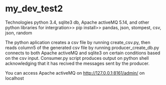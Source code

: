 # my_dev_test2
Technologies
python 3.4,
sqlite3 db,
Apache activeMQ 5.14, 
and other python libraries for intergration>> pip install>> pandas, json, stompest, csv, json, random

The python aplication creates  a csv file by running create_csv.py, then reads column5 of the generated csv file by running producer_create_db.py connects to both Apache activeMQ and sqlite3 on certain conditions based on the csv input.
Consumer.py  script produces output on python shell acknowledging that it has recived
the messages sent by the producer.

You can access Apache activeMQ on http://127.0.0.1:8161/admin/ on localhost

 
